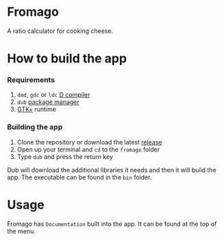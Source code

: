 # Fromago

A ratio calculator for cooking cheese.

# How to build the app
### Requirements
1. `dmd`, `gdc` or `ldc` [D compiler](https://dlang.org/download.html)
2. `dub` [package manager](https://github.com/dlang/dub/releases/tag/v1.23.0)
3. [GTK+](https://gtkd.org/download.html) runtime

### Building the app 
1. Clone the repository or download the latest [release](https://gitlab.com/kirillsaidovd/fromago/-/releases)
2. Open up your terminal and `cd` to the `fromago` folder
3. Type `dub` and press the return key

Dub will download the additional libraries it needs and then it will build the app. The executable can be found in the `bin` folder.

# Usage
Fromago has `Documentation` built into the app. It can be found at the top of the menu. 

